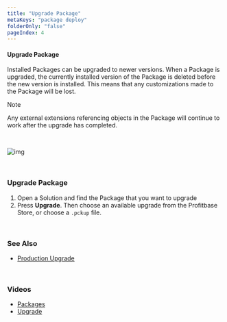 ```yaml
---
title: "Upgrade Package"
metaKeys: "package deploy"
folderOnly: "false"
pageIndex: 4
---
```


#### Upgrade Package

Installed Packages can be upgraded to newer versions. When a Package is upgraded, the currently installed version of the Package is deleted before the new version is installed. This means that any customizations made to the Package will be lost. 


> [!NOTE]
> Any external extensions referencing objects in the Package will continue to work after the upgrade has completed.

<br/>

![img](https://profitbasedocs.blob.core.windows.net/images/pcgupgr.png)

<br/>

### Upgrade Package

1. Open a Solution and find the Package that you want to upgrade
2. Press **Upgrade**. Then choose an available upgrade from the Profitbase Store, or choose a `.pckup` file.
   

<br/>

### See Also

- [Production Upgrade](upgrade-package/production-upgrade.md)


<br/>

### Videos

* [Packages](../../videos/packages.md)
* [Upgrade](https://profitbasedocs.blob.core.windows.net/videos/Packages%20-%20Upgrade.mp4)



